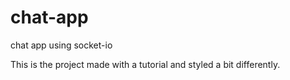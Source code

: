 # chat-app
chat app using socket-io


This is the project made with a tutorial and styled a bit differently.
